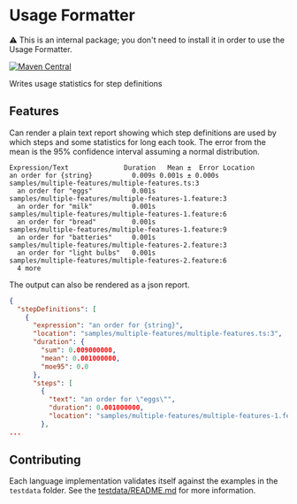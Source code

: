 # Usage Formatter
⚠️ This is an internal package; you don't need to install it in order to use the Usage Formatter.

[![Maven Central](https://img.shields.io/maven-central/v/io.cucumber/cucumber-json-formatter.svg?label=Maven%20Central)](https://search.maven.org/search?q=g:io.cucumber%20AND%20a:usage-formatter)

Writes usage statistics for step definitions

## Features

Can render a plain text report showing which step definitions are used by which
steps and some statistics for long each took. The error from the mean is the 95%
confidence interval assuming a normal distribution.

```
Expression/Text              Duration   Mean ±  Error Location                                               
an order for {string}          0.009s 0.001s ± 0.000s samples/multiple-features/multiple-features.ts:3       
  an order for "eggs"          0.001s                 samples/multiple-features/multiple-features-1.feature:3
  an order for "milk"          0.001s                 samples/multiple-features/multiple-features-1.feature:6
  an order for "bread"         0.001s                 samples/multiple-features/multiple-features-1.feature:9
  an order for "batteries"     0.001s                 samples/multiple-features/multiple-features-2.feature:3
  an order for "light bulbs"   0.001s                 samples/multiple-features/multiple-features-2.feature:6
  4 more                                                                                                     
```

The output can also be rendered as a json report.

```json
{
  "stepDefinitions": [
    {
      "expression": "an order for {string}",
      "location": "samples/multiple-features/multiple-features.ts:3",
      "duration": {
        "sum": 0.009000000,
        "mean": 0.001000000,
        "moe95": 0.0
      },
      "steps": [
        {
          "text": "an order for \"eggs\"",
          "duration": 0.001000000,
          "location": "samples/multiple-features/multiple-features-1.feature:3"
        },
...
```


## Contributing

Each language implementation validates itself against the examples in the
`testdata` folder. See the [testdata/README.md](testdata/README.md) for more
information.
